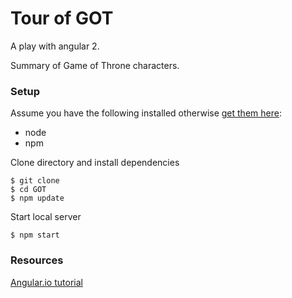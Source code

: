 # Tour of GOT
A play with angular 2.

Summary of Game of Throne characters.

### Setup
Assume you have the following installed otherwise [get them here](https://docs.npmjs.com/getting-started/installing-node):
- node
- npm

Clone directory and install dependencies
```
$ git clone
$ cd GOT
$ npm update
```
Start local server
```
$ npm start
```


### Resources
[Angular.io tutorial](https://angular.io/tutorial)
